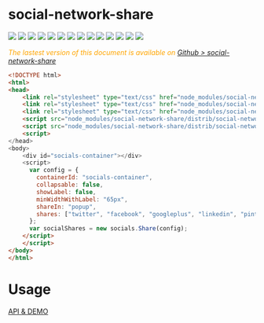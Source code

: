  # social-network-share
 

 <div style="display:inline">
    <a target="_blank" title="build" href="https://travis-ci.org/Sylvain59650/social-network-share"><img src="https://travis-ci.org/Sylvain59650/social-network-share.png?branch=master" /></a>
    <a target="_blank" title="version" href="https://www.npmjs.com/package/social-network-share"><img src="https://img.shields.io/npm/v/social-network-share.svg" /></a>
    <a target="_blank" title="package" href="https://github.com/Sylvain59650/social-network-share"><img src="https://img.shields.io/github/package-json/v/Sylvain59650/social-network-share.svg" /></a>
    <a target="_blank" title="dependencies" href="https://david-dm.org/Sylvain59650/social-network-share"><img src="https://img.shields.io/david/Sylvain59650/social-network-share.svg" /></a>
    <a target="_blank" title="dependencies graph" href="http://npm.anvaka.com/#/view/2d/social-network-share"><img src="https://img.shields.io/badge/dependencies-graph-blue.svg" /></a>
    <img src="https://img.shields.io/bundlephobia/min/social-network-share.svg" />
    <img src="https://img.shields.io/badge/eslint-ok-blue.svg" />
    <a href="https://codeclimate.com/github/Sylvain59650/social-network-share/maintainability"><img src="https://api.codeclimate.com/v1/badges/27fe03303bed55ca487b/maintainability" /></a>
    <a href="https://codeclimate.com/github/Sylvain59650/social-network-share/maintainability"><img src="https://api.codeclimate.com/v1/badges/f79aeed6bb1690a299cc/maintainability" /></a>
    <a target="_blank" title="tests" href="https://sylvain59650.github.io/social-network-share/"><img src="https://img.shields.io/badge/tests-passing-brightgreen.svg" /></a>
    <a target="_blank" title="downloads" href="https://www.jsdelivr.com/package/npm/social-network-share"><img src="https://data.jsdelivr.com/v1/package/npm/social-network-share/badge" /></a>
    <a target="_blank" title="cdn" href="https://cdn.jsdelivr.net/npm/social-network-share/distrib/social-network-share.min.js"><img src="https://img.shields.io/badge/cdn-jsdeliv-black.svg" /></a>
    <img src="https://img.shields.io/npm/l/social-network-share.svg" />
    <img src="https://hits.dwyl.com/Sylvain59650/social-network-share.svg" />
  </div>
 
 <div class="Note" style="color:orange;font-style:italic">
 
The lastest version of this document is available on [Github > social-network-share](https://github.com/Sylvain59650/social-network-share/blob/master/README.md)
</div>




```html
<!DOCTYPE html>
<html>
<head>
    <link rel="stylesheet" type="text/css" href="node_modules/social-network-share/distrib/fa/css/font-awesome.min.css" />
    <link rel="stylesheet" type="text/css" href="node_modules/social-network-share/distrib/css/socials-core.css" />
    <link rel="stylesheet" type="text/css" href="node_modules/social-network-share/distrib/social-network-share-classic.css" />
    <script src="node_modules/social-network-share/distrib/social-network-share.config.min.js"></script>
    <script src="node_modules/social-network-share/distrib/social-network-share.min.js"></script>
    <script>
</head>
<body>
    <div id="socials-container"></div>
    <script>
      var config = {
        containerId: "socials-container",
        collapsable: false,
        showLabel: false,
        minWidthWithLabel: "65px",
        shareIn: "popup",
        shares: ["twitter", "facebook", "googleplus", "linkedin", "pinterest", "email", "stumbleupon", "whatsapp", "telegram", "line", "viber", "pocket", "messenger", "browser-messenger", "vkontakte", "rss", "sms", "reddit"]
      };
      var socialShares = new socials.Share(config);
    </script>
    </script>
</body>
</html>
```
# Usage
  <a href="https://sylvain59650.github.io/social-network-share/">API &amp; DEMO</a>